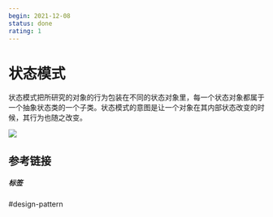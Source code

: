 ```yaml
---
begin: 2021-12-08
status: done
rating: 1
---
```


# 状态模式

状态模式把所研究的对象的行为包装在不同的状态对象里，每一个状态对象都属于一个抽象状态类的一个子类。状态模式的意图是让一个对象在其内部状态改变的时候，其行为也随之改变。

![](image/Pasted%20image%2020211208233418.png)

## 参考链接


##### 标签
#design-pattern 
